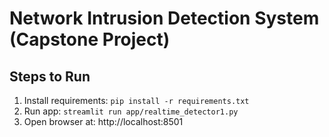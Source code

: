 # Network Intrusion Detection System (Capstone Project)

## Steps to Run
1. Install requirements: `pip install -r requirements.txt`
2. Run app: `streamlit run app/realtime_detector1.py`
3. Open browser at: http://localhost:8501
